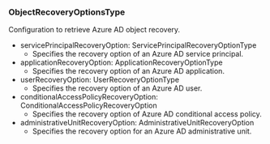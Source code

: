 ### ObjectRecoveryOptionsType
Configuration to retrieve Azure AD object recovery.

- servicePrincipalRecoveryOption: ServicePrincipalRecoveryOptionType
  - Specifies the recovery option of an Azure AD service principal.
- applicationRecoveryOption: ApplicationRecoveryOptionType
  - Specifies the recovery option of an Azure AD application.
- userRecoveryOption: UserRecoveryOptionType
  - Specifies the recovery option of an Azure AD user.
- conditionalAccessPolicyRecoveryOption: ConditionalAccessPolicyRecoveryOption
  - Specifies the recovery option of Azure AD conditional access policy.
- administrativeUnitRecoveryOption: AdministrativeUnitRecoveryOption
  - Specifies the recovery option for an Azure AD administrative unit.
